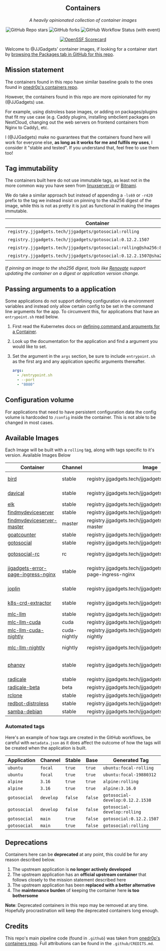 <!---
NOTE: AUTO-GENERATED FILE
to edit this file, instead edit its template at: ./github/scripts/templates/README.md.j2
-->
<div align="center">


## Containers

_A heavily opinionated collection of container images_

</div>

<div align="center">

![GitHub Repo stars](https://img.shields.io/github/stars/JJGadgets/containers?style=for-the-badge)
![GitHub forks](https://img.shields.io/github/forks/JJGadgets/containers?style=for-the-badge)
![GitHub Workflow Status (with event)](https://img.shields.io/github/actions/workflow/status/JJGadgets/containers/release-scheduled.yaml?style=for-the-badge&label=Scheduled%20Release)

</div>

<div align="center">

[![OpenSSF Scorecard](https://api.securityscorecards.dev/projects/github.com/JJGadgets/containers/badge)](https://securityscorecards.dev/viewer/?uri=github.com/JJGadgets/containers)

</div>

Welcome to @JJGadgets' container images, if looking for a container start by [browsing the Packages tab in GitHub for this repo](https://github.com/JJGadgets?tab=packages&repo_name=containers).

## Mission statement

The containers found in this repo have similar baseline goals to the ones found in [onedr0p's containers repo](https://github.com/onedr0p/containers).

However, the containers found in this repo are more opinionated for my (@JJGadgets) use.

For example, using distroless base images, or adding on packages/plugins that fit my use case (e.g. Caddy plugins, installing smbclient packages on NextCloud, changing out the web servers on frontend containers from Nginx to Caddy), etc.

I (@JJGadgets) make no guarantees that the containers found here will work for everyone else, **as long as it works for me and fulfils my uses**, I consider it "stable and tested". If you understand that, feel free to use them too!

## Tag immutability

The containers built here do not use immutable tags, as least not in the more common way you have seen from [linuxserver.io](https://fleet.linuxserver.io/) or [Bitnami](https://bitnami.com/stacks/containers).

We do take a similar approach but instead of appending a `-ls69` or `-r420` prefix to the tag we instead insist on pinning to the sha256 digest of the image, while this is not as pretty it is just as functional in making the images immutable.

| Container                                                                 | Immutable  |
|---------------------------------------------------------------------------|------------|
| `registry.jjgadgets.tech/jjgadgets/gotosocial:rolling`                    | ❌         |
| `registry.jjgadgets.tech/jjgadgets/gotosocial:0.12.2.1507`                | ❌         |
| `registry.jjgadgets.tech/jjgadgets/gotosocial:rolling@sha256:8053...`     | ✅         |
| `registry.jjgadgets.tech/jjgadgets/gotosocial:0.12.2.1507@sha256:8053...` | ✅         |

_If pinning an image to the sha256 digest, tools like [Renovate](https://github.com/renovatebot/renovate) support updating the container on a digest or application version change._

## Passing arguments to a application

Some applications do not support defining configuration via environment variables and instead only allow certain config to be set in the command line arguments for the app. To circumvent this, for applications that have an `entrypoint.sh` read below.

1. First read the Kubernetes docs on [defining command and arguments for a Container](https://kubernetes.io/docs/tasks/inject-data-application/define-command-argument-container/).
2. Look up the documentation for the application and find a argument you would like to set.
3. Set the argument in the `args` section, be sure to include `entrypoint.sh` as the first arg and any application specific arguments thereafter.

    ```yaml
    args:
      - /entrypoint.sh
      - --port
      - "8080"
    ```

## Configuration volume

For applications that need to have persistent configuration data the config volume is hardcoded to `/config` inside the container. This is not able to be changed in most cases.

## Available Images

Each Image will be built with a `rolling` tag, along with tags specific to it's version. Available Images Below

Container | Channel | Image | Latest Tags
--- | --- | --- | ---
[bird](https://github.com/JJGadgets//containers/pkgs/container/bird) | stable | registry.jjgadgets.tech/jjgadgets/bird |![2.15.1-r0](https://img.shields.io/badge/2.15.1--r0-blue?style=flat-square) ![rolling](https://img.shields.io/badge/rolling-blue?style=flat-square)
[davical](https://github.com/JJGadgets//containers/pkgs/container/davical) | stable | registry.jjgadgets.tech/jjgadgets/davical |![1.1.12-2](https://img.shields.io/badge/1.1.12--2-blue?style=flat-square) ![rolling](https://img.shields.io/badge/rolling-blue?style=flat-square)
[elk](https://github.com/JJGadgets//containers/pkgs/container/elk) | stable | registry.jjgadgets.tech/jjgadgets/elk |![0.15.1](https://img.shields.io/badge/0.15.1-blue?style=flat-square) ![rolling](https://img.shields.io/badge/rolling-blue?style=flat-square)
[findmydeviceserver](https://github.com/JJGadgets//containers/pkgs/container/findmydeviceserver) | stable | registry.jjgadgets.tech/jjgadgets/findmydeviceserver |![rolling](https://img.shields.io/badge/rolling-blue?style=flat-square) ![v0.6.0](https://img.shields.io/badge/v0.6.0-blue?style=flat-square)
[findmydeviceserver-master](https://github.com/JJGadgets//containers/pkgs/container/findmydeviceserver-master) | master | registry.jjgadgets.tech/jjgadgets/findmydeviceserver-master |![master](https://img.shields.io/badge/master-blue?style=flat-square) ![rolling](https://img.shields.io/badge/rolling-blue?style=flat-square)
[goatcounter](https://github.com/JJGadgets//containers/pkgs/container/goatcounter) | stable | registry.jjgadgets.tech/jjgadgets/goatcounter |![2.5.0](https://img.shields.io/badge/2.5.0-blue?style=flat-square) ![rolling](https://img.shields.io/badge/rolling-blue?style=flat-square)
[gotosocial](https://github.com/JJGadgets//containers/pkgs/container/gotosocial) | stable | registry.jjgadgets.tech/jjgadgets/gotosocial |![0.17.0](https://img.shields.io/badge/0.17.0-blue?style=flat-square) ![rolling](https://img.shields.io/badge/rolling-blue?style=flat-square)
[gotosocial-rc](https://github.com/JJGadgets//containers/pkgs/container/gotosocial-rc) | rc | registry.jjgadgets.tech/jjgadgets/gotosocial-rc |![0.17.0-rc5](https://img.shields.io/badge/0.17.0--rc5-blue?style=flat-square) ![rolling](https://img.shields.io/badge/rolling-blue?style=flat-square)
[jjgadgets-error-page-ingress-nginx](https://github.com/JJGadgets//containers/pkgs/container/jjgadgets-error-page-ingress-nginx) | stable | registry.jjgadgets.tech/jjgadgets/jjgadgets-error-page-ingress-nginx |![1.0.0-caddy-2.7.5](https://img.shields.io/badge/1.0.0--caddy--2.7.5-blue?style=flat-square) ![rolling](https://img.shields.io/badge/rolling-blue?style=flat-square)
[joplin](https://github.com/JJGadgets//containers/pkgs/container/joplin) | stable | registry.jjgadgets.tech/jjgadgets/joplin |![2.13.5-beta](https://img.shields.io/badge/2.13.5--beta-blue?style=flat-square) ![rolling](https://img.shields.io/badge/rolling-blue?style=flat-square)
[k8s-crd-extractor](https://github.com/JJGadgets//containers/pkgs/container/k8s-crd-extractor) | stable | registry.jjgadgets.tech/jjgadgets/k8s-crd-extractor |![20241021](https://img.shields.io/badge/20241021-blue?style=flat-square) ![rolling](https://img.shields.io/badge/rolling-blue?style=flat-square)
[mlc-llm](https://github.com/JJGadgets//containers/pkgs/container/mlc-llm) | stable | registry.jjgadgets.tech/jjgadgets/mlc-llm |![0.17.2](https://img.shields.io/badge/0.17.2-blue?style=flat-square) ![rolling](https://img.shields.io/badge/rolling-blue?style=flat-square)
[mlc-llm-cuda](https://github.com/JJGadgets//containers/pkgs/container/mlc-llm-cuda) | cuda | registry.jjgadgets.tech/jjgadgets/mlc-llm-cuda |![0.17.2](https://img.shields.io/badge/0.17.2-blue?style=flat-square) ![rolling](https://img.shields.io/badge/rolling-blue?style=flat-square)
[mlc-llm-cuda-nightly](https://github.com/JJGadgets//containers/pkgs/container/mlc-llm-cuda-nightly) | cuda-nightly | registry.jjgadgets.tech/jjgadgets/mlc-llm-cuda-nightly |![2024.10.21](https://img.shields.io/badge/2024.10.21-blue?style=flat-square) ![rolling](https://img.shields.io/badge/rolling-blue?style=flat-square)
[mlc-llm-nightly](https://github.com/JJGadgets//containers/pkgs/container/mlc-llm-nightly) | nightly | registry.jjgadgets.tech/jjgadgets/mlc-llm-nightly |![2024.10.21](https://img.shields.io/badge/2024.10.21-blue?style=flat-square) ![rolling](https://img.shields.io/badge/rolling-blue?style=flat-square)
[phanpy](https://github.com/JJGadgets//containers/pkgs/container/phanpy) | stable | registry.jjgadgets.tech/jjgadgets/phanpy |![2024.10.15.e3df9ff](https://img.shields.io/badge/2024.10.15.e3df9ff-blue?style=flat-square) ![rolling](https://img.shields.io/badge/rolling-blue?style=flat-square)
[radicale](https://github.com/JJGadgets//containers/pkgs/container/radicale) | stable | registry.jjgadgets.tech/jjgadgets/radicale |![3.3.0](https://img.shields.io/badge/3.3.0-blue?style=flat-square) ![rolling](https://img.shields.io/badge/rolling-blue?style=flat-square)
[radicale-beta](https://github.com/JJGadgets//containers/pkgs/container/radicale-beta) | beta | registry.jjgadgets.tech/jjgadgets/radicale-beta |![3.2.2](https://img.shields.io/badge/3.2.2-blue?style=flat-square) ![rolling](https://img.shields.io/badge/rolling-blue?style=flat-square)
[rclone](https://github.com/JJGadgets//containers/pkgs/container/rclone) | stable | registry.jjgadgets.tech/jjgadgets/rclone |![1.68.1](https://img.shields.io/badge/1.68.1-blue?style=flat-square) ![rolling](https://img.shields.io/badge/rolling-blue?style=flat-square)
[redbot-distroless](https://github.com/JJGadgets//containers/pkgs/container/redbot-distroless) | stable | registry.jjgadgets.tech/jjgadgets/redbot-distroless |![3.5.13](https://img.shields.io/badge/3.5.13-blue?style=flat-square) ![rolling](https://img.shields.io/badge/rolling-blue?style=flat-square)
[samba-debian](https://github.com/JJGadgets//containers/pkgs/container/samba-debian) | stable | registry.jjgadgets.tech/jjgadgets/samba-debian |![4.17.12](https://img.shields.io/badge/4.17.12-blue?style=flat-square) ![rolling](https://img.shields.io/badge/rolling-blue?style=flat-square)


### Automated tags

Here's an example of how tags are created in the GitHub workflows, be careful with `metadata.json` as it does affect the outcome of how the tags will be created when the application is built.

| Application     | Channel   | Stable  | Base    | Generated Tag                    |
|-----------------|-----------|---------|---------|----------------------------------|
| `ubuntu`        | `focal`   | `true`  | `true`  | `ubuntu:focal-rolling`           |
| `ubuntu`        | `focal`   | `true`  | `true`  | `ubuntu:focal-19880312`          |
| `alpine`        | `3.16`    | `true`  | `true`  | `alpine:rolling`                 |
| `alpine`        | `3.16`    | `true`  | `true`  | `alpine:3.16.0`                  |
| `gotosocial`    | `develop` | `false` | `false` | `gotosocial-develop:0.12.2.1538` |
| `gotosocial`    | `develop` | `false` | `false` | `gotosocial-develop:rolling`     |
| `gotosocial`    | `main`    | `true`  | `false` | `gotosocial:0.12.2.1507`         |
| `gotosocial`    | `main`    | `true`  | `false` | `gotosocial:rolling`             |

## Deprecations

Containers here can be **deprecated** at any point, this could be for any reason described below.

1. The upstream application is **no longer actively developed**
2. The upstream application has an **official upstream container** that follows closely to the mission statement described here
3. The upstream application has been **replaced with a better alternative**
4. The **maintenance burden** of keeping the container here **is too bothersome**

**Note**: Deprecated containers in this repo may be removed at any time. Hopefully procrastination will keep the deprecated containers long enough.

## Credits

This repo's main pipeline code (found in `.github`) was taken from [onedr0p's containers repo](https://github.com/onedr0p/containers). Full attributions can be found in the `.github/CREDITS.md`.